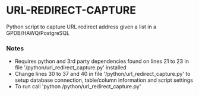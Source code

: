 # URL-REDIRECT-CAPTURE

Python script to capture URL redirect address given a list in a
GPDB/HAWQ/PostgreSQL

### Notes
* Requires python and 3rd party dependencies found on lines 21 to 23 in file '/python/url_redirect_capture.py' installed
* Change lines 30 to 37 and 40 in file '/python/url_redirect_capture.py' to setup database connection, table/column information and script settings
* To run call 'python /python/url_redirect_capture.py'
